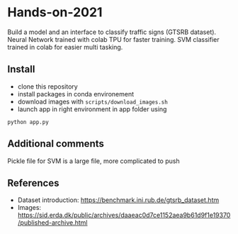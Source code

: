 # Hands-on-2021

Build a model and an interface to classify traffic signs (GTSRB dataset).
Neural Network trained with colab TPU for faster training.
SVM classifier trained in colab for easier multi tasking.

## Install

* clone this repository 
* install packages in conda environement
* download images with `scripts/download_images.sh`
* launch app in right environment in app folder using 


`python app.py`


## Additional comments

Pickle file for SVM is a large file, more complicated to push

## References

* Dataset introduction: https://benchmark.ini.rub.de/gtsrb_dataset.htm
* Images: https://sid.erda.dk/public/archives/daaeac0d7ce1152aea9b61d9f1e19370/published-archive.html
